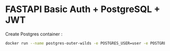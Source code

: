 # FASTAPI Basic Auth + PostgreSQL + JWT

Create Postgres container :
```bash
docker run --name postgres-outer-wilds -e POSTGRES_USER=user -e POSTGRES_PASSWORD=password -e POSTGRES_DB=outer-wilds-db -p 5432:5432 postgres:17.2
```